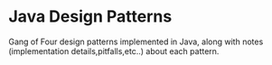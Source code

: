 # Java Design Patterns
Gang of Four design patterns implemented in Java, along with notes (implementation details,pitfalls,etc..) 
about each pattern.